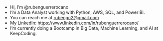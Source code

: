 - Hi, I’m @rubenguerrerocano
- I’m a Data Analyst working with Python, AWS, SQL, and Power BI.
- You can reach me at rubengc2@gmail.com
- My LinkedIn: https://www.linkedin.com/in/rubenguerrerocano/
- I’m currently doing a Bootcamp in Big Data, Machine Learning, and AI at KeepCoding.

<!---
rubenguerrerocano/rubenguerrerocano is a ✨ special ✨ repository because its `README.md` (this file) appears on your GitHub profile.
You can click the Preview link to take a look at your changes.
--->
